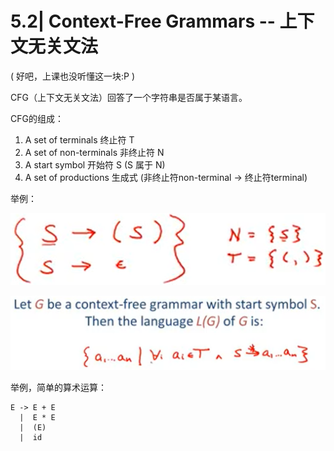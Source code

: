 # 5.2| Context-Free Grammars -- 上下文无关文法

( 好吧，上课也没听懂这一块:P )

CFG（上下文无关文法）回答了一个字符串是否属于某语言。

CFG的组成：

1. A set of terminals 终止符 T
2. A set of non-terminals 非终止符 N
3. A start symbol 开始符 S (S 属于 N)
4. A set of productions 生成式 (非终止符non-terminal -> 终止符terminal)

举例：

![avatar](18.png)

![avatar](19.png)

举例，简单的算术运算：

```
E -> E + E
  |  E * E
  |  (E)
  |  id
```

